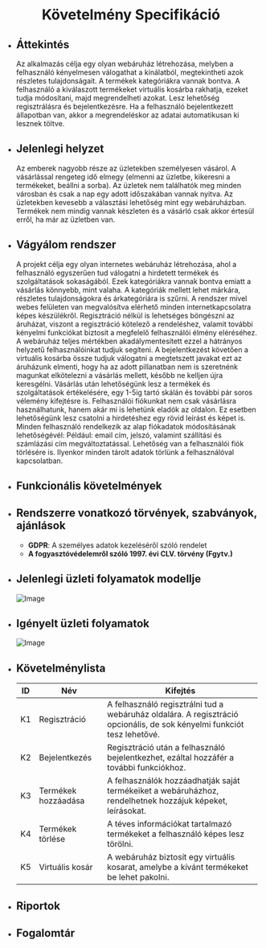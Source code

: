 <center><h1>Követelmény Specifikáció</h1></center>

* <h2>Áttekintés</h2>

    Az alkalmazás célja egy olyan webáruház létrehozása, melyben a felhasználó kényelmesen válogathat
    a kínálatból, megtekintheti azok részletes tulajdonságait. A termékek kategóriákra vannak bontva.
    A felhasználó a kiválaszott termékeket virtuális kosárba rakhatja, ezeket tudja módosítani,
    majd megrendelheti azokat. Lesz lehetőség regisztrálásra és bejelentkezésre. Ha a felhasználó
    bejelentkezett állapotban van, akkor a megrendeléskor az adatai automatikusan ki lesznek töltve.

* <h2>Jelenlegi helyzet</h2>

    Az emberek nagyobb része az üzletekben személyesen vásárol. A vásárlással rengeteg idő elmegy
    (elmenni az üzletbe, kikeresni a termékeket, beállni a sorba). Az üzletek nem találhatók meg
    minden városban és csak a nap egy adott időszakában vannak nyitva. Az üzletekben kevesebb a választási
    lehetőség mint egy webáruházban. Termékek nem mindig vannak készleten és a vásárló csak akkor értesül
    erről, ha már az üzletben van. 

* <h2>Vágyálom rendszer</h2>

    A projekt célja egy olyan internetes webáruház létrehozása, 
    ahol a felhasználó egyszerűen tud válogatni a hirdetett termékek és 
    szolgáltatások sokaságából. Ezek kategóriákra vannak bontva emiatt a 
    vásárlás könnyebb, mint valaha. A kategóriák mellett lehet márkára,
    részletes tulajdonságokra és árkategóriára is szűrni. A rendszer 
    mivel webes felületen van megvalósítva elérhető minden 
    internetkapcsolatra képes készülékről. Regisztráció nélkül is 
    lehetséges böngészni az áruházat, viszont a regisztráció kötelező a 
    rendeléshez, valamit további kényelmi funkciókat biztosít a megfelelő 
    felhasználói élmény eléréséhez. A webáruház teljes mértékben 
    akadálymentesített ezzel a hátrányos helyzetű felhasználóinkat tudjuk 
    segíteni. A bejelentkezést követően a virtuális kosárba össze tudjuk 
    válogatni a megtetszett javakat ezt az áruházunk elmenti, hogy ha az 
    adott pillanatban nem is szeretnénk magunkat elkötelezni a vásárlás 
    mellett, később ne kelljen újra keresgélni. Vásárlás után 
    lehetőségünk lesz a termékek és szolgáltatások értékelésére, egy 
    1-5ig tartó skálán és további pár soros vélemény kifejtésre is. 
    Felhasználói fiókunkat nem csak vásárlásra használhatunk, hanem akár 
    mi is lehetünk eladók az oldalon. Ez esetben lehetőségünk lesz 
    csatolni a hirdetéshez egy rövid leírást és képet is. Minden 
    felhasználó rendelkezik az alap fiókadatok módosításának 
    lehetőségévél: Például: email cím, jelszó, valamint szállítási és 
    számlázási cím megváltoztatással. Lehetőség van a felhasználói fiók 
    törlésére is. Ilyenkor minden tárolt adatok törlünk a felhasználóval 
    kapcsolatban.
    
* <h2>Funkcionális követelmények</h2>

* <h2>Rendszerre vonatkozó törvények, szabványok, ajánlások</h2>

    - **GDPR**: A személyes adatok kezeléséről szóló rendelet
    - **A fogyasztóvédelemről szóló 1997. évi CLV. törvény (Fgytv.)**

* <h2>Jelenlegi üzleti folyamatok modellje</h2>
    
    ![Image](https://github.com/unicsbalint/AFP_2nd_project/blob/master/Pictures/Jelenlegi_uzleti_folyamat_modell.png)

* <h2>Igényelt üzleti folyamatok</h2>

    ![Image](https://github.com/unicsbalint/AFP_2nd_project/blob/master/Pictures/Igenyelt_uzleti_folyamat_modell.png)

* <h2>Követelménylista</h2>

    ID | Név | Kifejtés
    -- | --- | --------
    K1 | Regisztráció | A felhasználó regisztrálni tud a webáruház oldalára. A regisztráció opcionális, de sok kényelmi funkciót tesz lehetővé.
    K2 | Bejelentkezés | Regisztráció után a felhasználó bejelentkezhet, ezáltal hozzáfér a további funkciókhoz.
    K3 | Termékek hozzáadása | A felhasználók hozzáadhatják saját termékeiket a webáruházhoz, rendelhetnek hozzájuk képeket, leírásokat.
    K4 | Termékek törlése | A téves információkat tartalmazó termékeket a felhasználó képes lesz törölni.
    K5 | Virtuális kosár | A webáruház biztosít egy virtuális kosarat, amelybe a kívánt termékeket be lehet pakolni.

* <h2>Riportok</h2>

* <h2>Fogalomtár</h2>